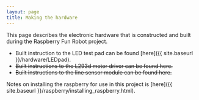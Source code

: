 ```yaml
---
layout: page
title: Making the hardware
---
```


This page describes the electronic hardware that is constructed and built during the Raspberry Fun Robot project.

* Built instruction to the LED test pad can be found [here]({{ site.baseurl }}/hardware/LEDpad).
* ~~Built instructions to the L293d motor driver can be found here.~~
* ~~Built instructions to the line sensor module can be found here.~~

Notes on installing the raspberry for use in this project is [here]({{ site.baseurl }}/raspberry/installing_raspberry.html).
